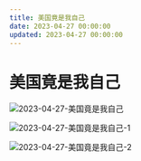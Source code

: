 ```yaml
---
title: 美国竟是我自己
date: 2023-04-27 00:00:00
updated: 2023-04-27 00:00:00
---
```


# 美国竟是我自己

![2023-04-27-美国竟是我自己](assets/2023-04-27-美国竟是我自己.jpeg)

![2023-04-27-美国竟是我自己-1](assets/2023-04-27-美国竟是我自己-1.jpeg)

![2023-04-27-美国竟是我自己-2](assets/2023-04-27-美国竟是我自己-2.jpeg)

